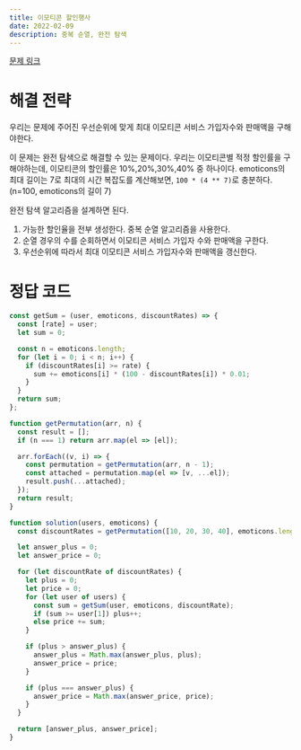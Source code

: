 ```yaml
---
title: 이모티콘 할인행사
date: 2022-02-09
description: 중복 순열, 완전 탐색
---
```


[문제 링크](https://school.programmers.co.kr/learn/courses/30/lessons/150368)

# 해결 전략

우리는 문제에 주어진 우선순위에 맞게 최대 이모티콘 서비스 가입자수와 판매액을 구해야한다.

이 문제는 완전 탐색으로 해결할 수 있는 문제이다. 우리는 이모티콘별 적정 할인률을 구해야하는데, 이모티콘의 할인률은 10%,20%,30%,40% 중 하나이다.
emoticons의 최대 길이는 7로 최대의 시간 복잡도를 계산해보면, `100 * (4 ** 7)`로 충분하다. (n=100, emoticons의 길이 7)

완전 탐색 알고리즘을 설계하면 된다.

1. 가능한 할인율을 전부 생성한다. 중복 순열 알고리즘을 사용한다.
2. 순열 경우의 수를 순회하면서 이모티콘 서비스 가입자 수와 판매액을 구한다.
3. 우선순위에 따라서 최대 이모티콘 서비스 가입자수와 판매액을 갱신한다.

# 정답 코드

```js
const getSum = (user, emoticons, discountRates) => {
  const [rate] = user;
  let sum = 0;

  const n = emoticons.length;
  for (let i = 0; i < n; i++) {
    if (discountRates[i] >= rate) {
      sum += emoticons[i] * (100 - discountRates[i]) * 0.01;
    }
  }
  return sum;
};

function getPermutation(arr, n) {
  const result = [];
  if (n === 1) return arr.map(el => [el]);

  arr.forEach((v, i) => {
    const permutation = getPermutation(arr, n - 1);
    const attached = permutation.map(el => [v, ...el]);
    result.push(...attached);
  });
  return result;
}

function solution(users, emoticons) {
  const discountRates = getPermutation([10, 20, 30, 40], emoticons.length);

  let answer_plus = 0;
  let answer_price = 0;

  for (let discountRate of discountRates) {
    let plus = 0;
    let price = 0;
    for (let user of users) {
      const sum = getSum(user, emoticons, discountRate);
      if (sum >= user[1]) plus++;
      else price += sum;
    }

    if (plus > answer_plus) {
      answer_plus = Math.max(answer_plus, plus);
      answer_price = price;
    }

    if (plus === answer_plus) {
      answer_price = Math.max(answer_price, price);
    }
  }

  return [answer_plus, answer_price];
}
```
